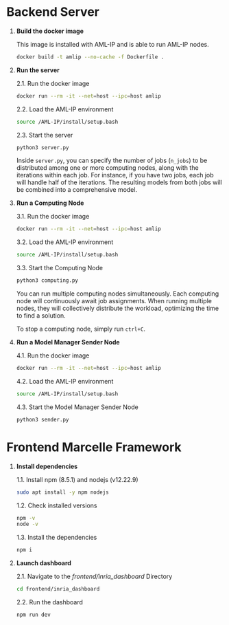 # Backend Server

1. **Build the docker image**

	This image is installed with AML-IP and is able to run AML-IP nodes.

	```bash
	docker build -t amlip --no-cache -f Dockerfile .
	```

2.	**Run the server**

	2.1. Run the docker image

	```bash
	docker run --rm -it --net=host --ipc=host amlip
	```

	2.2. Load the AML-IP environment

	```bash
	source /AML-IP/install/setup.bash
	```

	2.3. Start the server

	```bash
	python3 server.py
	```

	Inside `server.py`, you can specify the number of jobs (`n_jobs`) to be distributed among one or more computing nodes, along with the iterations within each job. For instance, if you have two jobs, each job will handle half of the iterations. The resulting models from both jobs will be combined into a comprehensive model.


3.	**Run a Computing Node**

	3.1. Run the docker image

	```bash
	docker run --rm -it --net=host --ipc=host amlip
	```

	3.2. Load the AML-IP environment

	```bash
	source /AML-IP/install/setup.bash
	```

	3.3. Start the Computing Node

	```bash
	python3 computing.py
	```

	You can run multiple computing nodes simultaneously. Each computing node will continuously await job assignments. When running multiple nodes, they will collectively distribute the workload, optimizing the time to find a solution.

	To stop a computing node, simply run `ctrl+C`.

4.	**Run a Model Manager Sender Node**

	4.1. Run the docker image

	```bash
	docker run --rm -it --net=host --ipc=host amlip
	```

	4.2. Load the AML-IP environment

	```bash
	source /AML-IP/install/setup.bash
	```

	4.3. Start the Model Manager Sender Node

	```bash
	python3 sender.py
	```

# Frontend Marcelle Framework

1.	**Install dependencies**

	1.1. Install npm (8.5.1) and nodejs (v12.22.9)

	```bash
	sudo apt install -y npm nodejs
	```

	1.2. Check installed versions

	```bash
	npm -v
	node -v
	```

	1.3. Install the dependencies

	```bash
	npm i
	```

2.	**Launch dashboard**

	2.1. Navigate to the *frontend/inria_dashboard* Directory

	```bash
	cd frontend/inria_dashboard
	```

	2.2. Run the dashboard

	```bash
	npm run dev
	```
